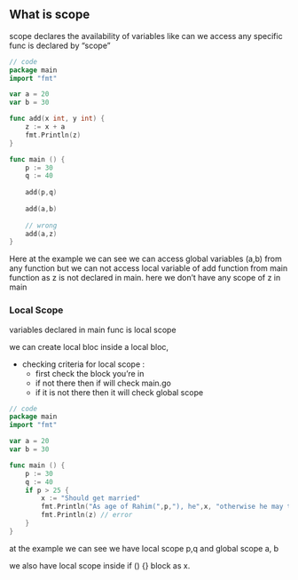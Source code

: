 ## What is scope

scope declares the availability of variables like can we access any specific func is declared by “scope”

```go
// code
package main
import "fmt"

var a = 20
var b = 30

func add(x int, y int) {
	z := x + a
	fmt.Println(z)
}

func main () {
	p := 30
	q := 40
	
	add(p,q)
	
	add(a,b)
	
	// wrong
	add(a,z)
}
```

Here at the example we can see we can access global variables (a,b) from any function but we can not access local variable of add function from main function as z is not declared in main. here we don’t have any scope of z in main 

### Local Scope

variables declared in main func is local scope

we can create local bloc inside a local bloc, 

- checking criteria for local scope :
    - first check the block you’re in
    - if not there then if will check main.go
    - if it is not there then it will check global scope

```go
// code
package main
import "fmt"

var a = 20
var b = 30

func main () {
	p := 30
	q := 40
	if p > 25 { 
		x := "Should get married"
		fmt.Println("As age of Rahim(",p,"), he",x, "otherwise he may to get a wife by ",q)
		fmt.Println(z) // error
	}	
}

```

at the example we can see we have local scope p,q and global scope a, b

we also have local scope inside if () {} block as x.